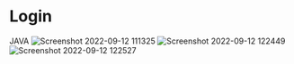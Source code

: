 # Login
JAVA
![Screenshot 2022-09-12 111325](https://user-images.githubusercontent.com/91014957/189642185-d9deb4b6-0296-4682-a686-fca662af2e96.jpg)
![Screenshot 2022-09-12 122449](https://user-images.githubusercontent.com/91014957/189642260-60a95a12-96f6-4913-9972-8726406c57e0.jpg)
![Screenshot 2022-09-12 122527](https://user-images.githubusercontent.com/91014957/189642270-f1692cc2-1dd5-498b-ba37-4fd05f147476.jpg)
